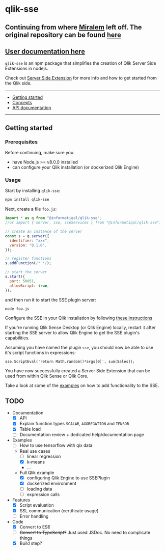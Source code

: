 # qlik-sse

## Continuing from where [Miralem](https://github.com/miralemd) left off. The original repository can be found [here](https://github.com/miralemd/qlik-sse)

## [User documentation here](https://docs.informatiqal.com/qlik-sse/)

`qlik-sse` is an npm package that simplifies the creation of Qlik Server Side Extensions in nodejs.

Check out [Server Side Extension](https://github.com/qlik-oss/server-side-extension) for more info and how to get started from the Qlik side.

---

- [Getting started](#getting-started)
- [Concepts](./docs/concepts.md)
- [API documentation](./docs/api.md)

---

## Getting started

### Prerequisites

Before continuing, make sure you:

- have Node.js >= v8.0.0 installed
- can configure your Qlik installation (or dockerized Qlik Engine)

### Usage

Start by installing `qlik-sse`:

```sh
npm install qlik-sse
```

Next, create a file `foo.js`:

```js
import * as q from "@informatiqal/qlik-sse";
//or import { server, sse, sseServices } from "@informatiqal/qlik-sse";

// create an instance of the server
const s = q.server({
  identifier: "xxx",
  version: "0.1.0",
});

// register functions
s.addFunction(/* */);

// start the server
s.start({
  port: 50051,
  allowScript: true,
});
```

and then run it to start the SSE plugin server:

```sh
node foo.js
```

Configure the SSE in your Qlik installation by following [these instructions](https://github.com/qlik-oss/server-side-extension/blob/master/docs/configuration.md)

If you're running Qlik Sense Desktop (or Qlik Engine) locally, restart it after starting the SSE server to allow Qlik Engine to get the SSE plugin's capabilities.

Assuming you have named the plugin `sse`, you should now be able to use it's script functions in expressions:

```basic
sse.ScriptEval('return Math.random()*args[0]', sum(Sales));
```

You have now successfully created a Server Side Extension that can be used from within Qlik Sense or Qlik Core.

Take a look at some of the [examples](./examples) on how to add functionality to the SSE.

## TODO

- Documentation
  - [x] API
  - [x] Explain function types `SCALAR`, `AGGREGATION` and `TENSOR`
  - [x] Table load
  - [ ] Documentation review + dedicated help/documentation page
- Examples
  - [ ] How to use tensorflow with qix data
  - Real use cases
    - [ ] linear regression
    - [x] k-means
    - ...
  - Full Qlik example
    - [x] configuring Qlik Engine to use SSEPlugin
    - [x] dockerized environment
    - [ ] loading data
    - [ ] expression calls
- Features
  - [x] Script evaluation
  - [x] SSL communication (certificate usage)
  - [ ] Error handling
- Code
  - [x] Convert to ES6
  - [ ] ~~Convert to TypeScript?~~ Just used JSDoc. No need to complicate things
  - [x] Build step?
